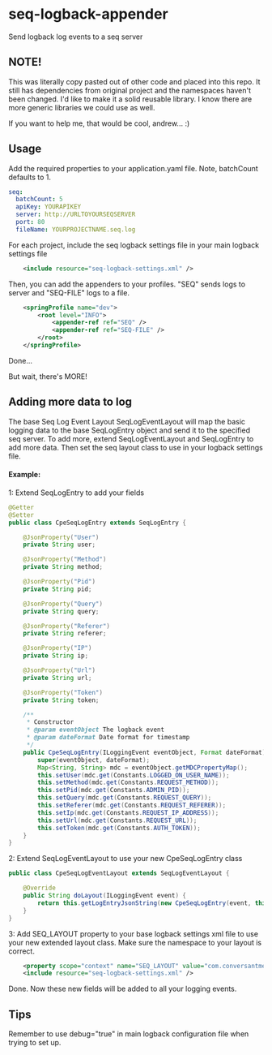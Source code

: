 # seq-logback-appender

Send logback log events to a seq server

## NOTE!
This was literally copy pasted out of other code and placed into this repo.
It still has dependencies from original project and the namespaces haven't been changed.
I'd like to make it a solid reusable library.
I know there are more generic libraries we could use as well. 

If you want to help me, that would be cool, andrew...  :)

## Usage

Add the required properties to your application.yaml file. Note, batchCount defaults to 1.
```yaml
seq:
  batchCount: 5
  apiKey: YOURAPIKEY
  server: http://URLTOYOURSEQSERVER
  port: 80
  fileName: YOURPROJECTNAME.seq.log
```


For each project, include the seq logback settings file in your main logback settings file
```xml
    <include resource="seq-logback-settings.xml" />
```

Then, you can add the appenders to your profiles. "SEQ" sends logs to server and "SEQ-FILE" logs to a file.
```xml
    <springProfile name="dev">
        <root level="INFO">
            <appender-ref ref="SEQ" />
            <appender-ref ref="SEQ-FILE" />
        </root>
    </springProfile>
```
Done...
 
 But wait, there's MORE!

## Adding more data to log
The base Seq Log Event Layout SeqLogEventLayout will map the basic logging data to the base SeqLogEntry
object and send it to the specified seq server. To add more, extend SeqLogEventLayout and SeqLogEntry to add more data.
Then set the seq layout class to use in your logback settings file.

#### Example:

1: Extend SeqLogEntry to add your fields
```java
@Getter
@Setter
public class CpeSeqLogEntry extends SeqLogEntry {

    @JsonProperty("User")
    private String user;

    @JsonProperty("Method")
    private String method;

    @JsonProperty("Pid")
    private String pid;

    @JsonProperty("Query")
    private String query;

    @JsonProperty("Referer")
    private String referer;

    @JsonProperty("IP")
    private String ip;

    @JsonProperty("Url")
    private String url;

    @JsonProperty("Token")
    private String token;

    /**
     * Constructor
     * @param eventObject The logback event
     * @param dateFormat Date format for timestamp
     */
    public CpeSeqLogEntry(ILoggingEvent eventObject, Format dateFormat) {
        super(eventObject, dateFormat);
        Map<String, String> mdc = eventObject.getMDCPropertyMap();
        this.setUser(mdc.get(Constants.LOGGED_ON_USER_NAME));
        this.setMethod(mdc.get(Constants.REQUEST_METHOD));
        this.setPid(mdc.get(Constants.ADMIN_PID));
        this.setQuery(mdc.get(Constants.REQUEST_QUERY));
        this.setReferer(mdc.get(Constants.REQUEST_REFERER));
        this.setIp(mdc.get(Constants.REQUEST_IP_ADDRESS));
        this.setUrl(mdc.get(Constants.REQUEST_URL));
        this.setToken(mdc.get(Constants.AUTH_TOKEN));
    }
}

```

2: Extend SeqLogEventLayout to use your new CpeSeqLogEntry class
```java
public class CpeSeqLogEventLayout extends SeqLogEventLayout {

    @Override
    public String doLayout(ILoggingEvent event) {
        return this.getLogEntryJsonString(new CpeSeqLogEntry(event, this.dateFormat));
    }
}
```

3: Add SEQ_LAYOUT property to your base logback settings xml file to use your new extended layout class.
Make sure the namespace to your layout is correct.
```xml
    <property scope="context" name="SEQ_LAYOUT" value="com.conversantmedia.cpeui.shared.util.seq.cpe.CpeSeqLogEventLayout"/>
    <include resource="seq-logback-settings.xml" />
```
Done. Now these new fields will be added to all your logging events. 

## Tips
Remember to use debug="true" in main logback configuration file when trying to set up.

